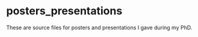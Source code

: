 # posters_presentations

These are source files for posters and presentations I gave during my PhD.
